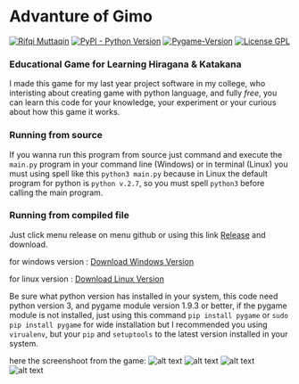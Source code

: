 # Advanture of Gimo

[![Rifqi Muttaqin](https://img.shields.io/badge/Author-Rifqi%20Muttaqin-orange.svg)](https://github.com/Rifqi31/) [![PyPI - Python Version](https://img.shields.io/pypi/pyversions/Django.svg)](https://www.python.org/downloads/) [![Pygame-Version](https://img.shields.io/badge/Pygame-1.9.3-brightgreen.svg)](https://www.pygame.org/download.shtml) [![License GPL](https://img.shields.io/badge/License-GPL--3.0-green.svg)](https://www.gnu.org/licenses/gpl-3.0.en.html)

### Educational Game for Learning Hiragana &amp; Katakana

I made this game for my last year project software in my college, who interisting about creating game with python language, and fully *free*, you can learn this code for your knowledge, your experiment or your curious about how this game it works.

### Running from source

If you wanna run this program from source just command and execute the `main.py` program in your command line (Windows) or in terminal (Linux) you must using spell like this `python3 main.py`
because in Linux the default program for python is `python v.2.7`, so you must spell `python3` before calling the main program.

### Running from compiled file

Just click menu release on menu github or using this link [Release](https://github.com/Rifqi31/AdvantureOfGimo/releases) and download.

for windows version : [Download Windows Version](https://github.com/Rifqi31/AdvantureOfGimo/releases/download/v0.1-win-beta/Advanture.Of.Gimo.Win.Beta.Version.zip)

for linux version : [Download Linux Version](https://github.com/Rifqi31/AdvantureOfGimo/releases/download/v0.1-beta/Advanture.Of.Gimo.Beta.linux.version.tar.gz)

Be sure what python version has installed in your system, this code need python version 3, and pygame module version 1.9.3 or better, if the pygame module is not installed, just using this command
`pip install pygame` or `sudo pip install pygame` for wide installation but I recommended you using `virualenv`, but your `pip` and `setuptools` to the latest version installed in your system.

[mainmenu]: https://github.com/Rifqi31/AdvantureOfGimo/blob/master/spritesheet/sc_mainmenu.PNG "Main Menu"

[selectmode]: https://github.com/Rifqi31/AdvantureOfGimo/blob/master/spritesheet/select_main_menu.png "Select Mode"

[playgame]: https://github.com/Rifqi31/AdvantureOfGimo/blob/master/spritesheet/first_play.png "Gameplay"

[pausemenu]: https://github.com/Rifqi31/AdvantureOfGimo/blob/master/spritesheet/pause_menu.png "Pause Menu"

here the screenshoot from the game:
![alt text][mainmenu]
![alt text][selectmode]
![alt text][playgame]
![alt text][pausemenu]